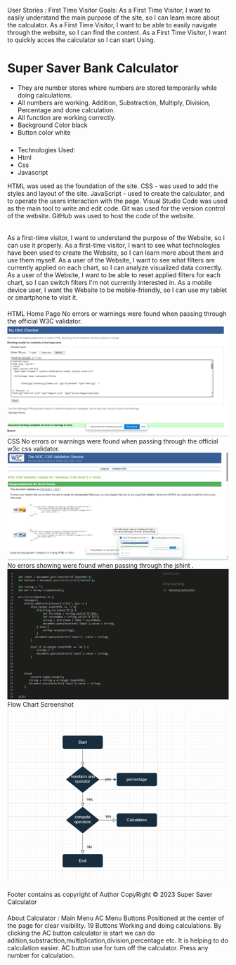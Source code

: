User Stories :
First Time Visitor Goals:
As a First Time Visitor, I want to easily understand the main purpose of the site, so I can learn more about the calculator.
As a First Time Visitor, I want to be able to easily navigate through the website, so I can find the content.
As a First Time Visitor, I want to quickly acces the calculator so I can start Using.

# Super Saver Bank Calculator
 * They are number stores where numbers are stored temporarily while doing calculations.
 * All numbers are working. Addition, Substraction, Multiply, Division, Percentage and done calculation.
 * All function are working correctly.
 * Background Color black
 * Button color white

#####
*  Technologies Used:
*   Html
*   Css
*  Javascript

HTML was used as the foundation of the site.
CSS - was used to add the styles and layout of the site.
JavaScript - used to create the calculator, and to operate the users interaction with the page.
Visual Studio Code was used as the main tool to write and edit code.
Git was used for the version control of the website.
GitHub was used to host the code of the website.
######
As a first-time visitor, I want to understand the purpose of the Website, so I can use it properly.
As a first-time visitor, I want to see what technologies have been used to create the Website, so I can learn more about them and use them myself.
As a user of the Website, I want to see what filters are currently applied on each chart, so I can analyze visualized data correctly.
As a user of the Website, I want to be able to reset applied filters for each chart, so I can switch filters I'm not currently interested in.
As a mobile device user, I want the Website to be mobile-friendly, so I can use my tablet or smartphone to visit it.
####
HTML
Home Page
No errors or warnings were found when passing through the official W3C validator.
![html validator screenshot](assets/images/html-validator.png)
CSS
No errors or warnings were found when passing through the official w3c css validator.
![css validator screenshot](assets/images/css-validator.png)
No errors showing were found when passing through the jshint .
![jshint testing screenshot](/assets/images/js-testing.png)
Flow Chart Screenshot
![flow chart screenshot](/assets/images/flowchart%20.png)
####
Footer
contains as copyright of Author
CopyRight © 2023 Super Saver Calculator
####
About Calculator :
Main Menu
AC Menu Buttons
Positioned at the center of the page for clear visibility.
19 Buttons
Working and doing calculations.
By clicking the AC button calculator is start we can do adition,substraction,multiplication,division,percentage etc.
It is helping to do  calculation easier.
AC button use for  turn off the calculator.
Press any number for calculation.
####


